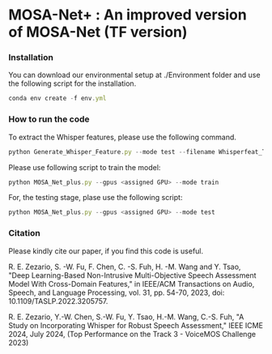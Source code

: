 # MOSA-Net+ : An improved version of MOSA-Net (TF version)

### Installation ###

You can download our environmental setup at ./Environment folder and use the following script for the installation.
```js
conda env create -f env.yml
```

### How to run the code ###

To extract the Whisper features, please use the following command.
```js
python Generate_Whisper_Feature.py --mode test --filename Whisperfeat_Test_VoiceMOS_2023
```
Please use following script to train the model:
```js
python MOSA_Net_plus.py --gpus <assigned GPU> --mode train
```
For, the testing stage, plase use the following script:
```js
python MOSA_Net_plus.py --gpus <assigned GPU> --mode test
```

### Citation ###

Please kindly cite our paper, if you find this code is useful.

<a id="1"></a> 
R. E. Zezario, S. -W. Fu, F. Chen, C. -S. Fuh, H. -M. Wang and Y. Tsao, "Deep Learning-Based Non-Intrusive Multi-Objective Speech Assessment Model With Cross-Domain Features," in IEEE/ACM Transactions on Audio, Speech, and Language Processing, vol. 31, pp. 54-70, 2023, doi: 10.1109/TASLP.2022.3205757.

R. E. Zezario, Y.-W. Chen, S.-W. Fu, Y. Tsao, H.-M. Wang, C.-S. Fuh, "A Study on Incorporating Whisper for Robust Speech Assessment," IEEE ICME 2024, July 2024, (Top Performance on the Track 3 - VoiceMOS Challenge 2023)
